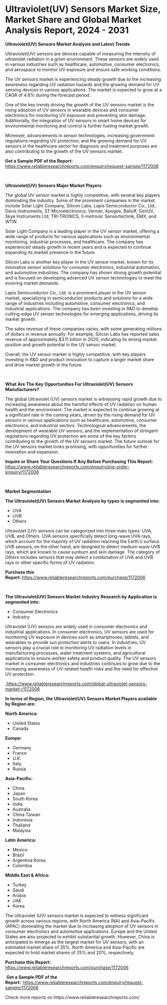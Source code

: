 <p><h1>Ultraviolet(UV) Sensors Market Size, Market Share and Global Market Analysis Report, 2024 - 2031</h1></p><p><strong>Ultraviolet(UV) Sensors Market Analysis and Latest Trends</strong></p>
<p><p>Ultraviolet(UV) sensors are devices capable of measuring the intensity of ultraviolet radiation in a given environment. These sensors are widely used in various industries such as healthcare, automotive, consumer electronics, and aerospace to monitor UV exposure and ensure safe working conditions.</p><p>The UV sensors market is experiencing steady growth due to the increasing awareness regarding UV radiation hazards and the growing demand for UV sensing devices in various applications. The market is expected to grow at a CAGR of 4.6% during the forecast period.</p><p>One of the key trends driving the growth of the UV sensors market is the rising adoption of UV sensors in wearable devices and consumer electronics for monitoring UV exposure and preventing skin damage. Additionally, the integration of UV sensors in smart home devices for environmental monitoring and control is further fueling market growth.</p><p>Moreover, advancements in sensor technologies, increasing government regulations regarding UV protection, and the growing demand for UV sensors in the healthcare sector for diagnosis and treatment purposes are also contributing to the growth of the UV sensors market.</p></p>
<p><strong>Get a Sample PDF of the Report:&nbsp;</strong> <a href="https://www.reliableresearchreports.com/enquiry/request-sample/1172006">https://www.reliableresearchreports.com/enquiry/request-sample/1172006</a></p>
<p>&nbsp;</p>
<p><strong>Ultraviolet(UV) Sensors Major Market Players</strong></p>
<p><p>The global UV sensor market is highly competitive, with several key players dominating the industry. Some of the prominent companies in the market include Solar Light Company, Silicon Labs, Lapis Semiconductor Co., Ltd., Davis Instruments, ST Microelectronics, Vernier, Apogee, Balluff, GenUV, Skye Instruments Ltd, TRI-TRONICS, Il-metronic Sensortechnik, EMX, and WTW.</p><p>Solar Light Company is a leading player in the UV sensor market, offering a wide range of products for various applications such as environmental monitoring, industrial processes, and healthcare. The company has experienced steady growth in recent years and is expected to continue expanding its market presence in the future.</p><p>Silicon Labs is another key player in the UV sensor market, known for its innovative sensor solutions for consumer electronics, industrial automation, and automotive industries. The company has shown strong growth potential and is focused on developing advanced UV sensor technologies to meet the evolving market demands.</p><p>Lapis Semiconductor Co., Ltd. is a prominent player in the UV sensor market, specializing in semiconductor products and solutions for a wide range of industries including automotive, consumer electronics, and industrial applications. The company has been investing in R&D to develop cutting-edge UV sensor technologies for emerging applications, driving its market growth.</p><p>The sales revenue of these companies varies, with some generating millions of dollars in revenue annually. For example, Silicon Labs has reported sales revenue of approximately $3.11 billion in 2020, indicating its strong market position and growth potential in the UV sensor market.</p><p>Overall, the UV sensor market is highly competitive, with key players investing in R&D and product innovation to capture a larger market share and drive market growth in the future.</p></p>
<p>&nbsp;</p>
<p><strong>What Are The Key Opportunities For Ultraviolet(UV) Sensors Manufacturers?</strong></p>
<p><p>The global Ultraviolet (UV) sensors market is witnessing rapid growth due to increasing awareness about the harmful effects of UV radiation on human health and the environment. The market is expected to continue growing at a significant rate in the coming years, driven by the rising demand for UV sensors in various applications such as healthcare, automotive, consumer electronics, and industrial sectors. Technological advancements, the development of wearable UV sensors, and the implementation of stringent regulations regarding UV protection are some of the key factors contributing to the growth of the UV sensors market. The future outlook for the UV sensors market looks promising, with opportunities for further innovation and expansion.</p></p>
<p><strong>Inquire or Share Your Questions If Any Before Purchasing This Report:</strong> <a href="https://www.reliableresearchreports.com/enquiry/pre-order-enquiry/1172006">https://www.reliableresearchreports.com/enquiry/pre-order-enquiry/1172006</a></p>
<p>&nbsp;</p>
<p><strong>Market Segmentation</strong></p>
<p><strong>The Ultraviolet(UV) Sensors Market Analysis by types is segmented into:</strong></p>
<p><ul><li>UVA</li><li>UVB</li><li>Others</li></ul></p>
<p><p>Ultraviolet (UV) sensors can be categorized into three main types: UVA, UVB, and Others. UVA sensors specifically detect long-wave UVA rays, which account for the majority of UV radiation reaching the Earth's surface. UVB sensors, on the other hand, are designed to detect medium-wave UVB rays, which are known to cause sunburn and skin damage. The category of Others includes sensors that may detect a combination of UVA and UVB rays or other specific forms of UV radiation.</p></p>
<p><strong>Purchase this Report:&nbsp;</strong><a href="https://www.reliableresearchreports.com/purchase/1172006">https://www.reliableresearchreports.com/purchase/1172006</a></p>
<p>&nbsp;</p>
<p><strong>The Ultraviolet(UV) Sensors Market Industry Research by Application is segmented into:</strong></p>
<p><ul><li>Consumer Electronics</li><li>Industry</li></ul></p>
<p><p>Ultraviolet (UV) sensors are widely used in consumer electronics and industrial applications. In consumer electronics, UV sensors are used for monitoring UV exposure in devices such as smartphones, tablets, and wearables to provide sun protection alerts to users. In industries, UV sensors play a crucial role in monitoring UV radiation levels in manufacturing processes, water treatment systems, and agricultural applications to ensure worker safety and product quality. The UV sensors market in consumer electronics and industries continues to grow due to the increasing awareness of UV-related health risks and the need for effective UV protection.</p></p>
<p><a href="https://www.reliableresearchreports.com/global-ultraviolet-sensors-market-r1172006">&nbsp;https://www.reliableresearchreports.com/global-ultraviolet-sensors-market-r1172006</a></p>
<p><strong>In terms of Region, the Ultraviolet(UV) Sensors Market Players available by Region are:</strong></p>
<p>
    <p> <strong> North America: </strong>
        <ul>
            <li>United States</li>
            <li>Canada</li>
        </ul>
        </p> 
    <p> <strong> Europe: </strong>
        <ul>
            <li>Germany</li>
            <li>France</li>
            <li>U.K.</li>
            <li>Italy</li>
            <li>Russia</li>
        </ul>
        </p> 
    <p> <strong> Asia-Pacific: </strong>
        <ul>
            <li>China</li>
            <li>Japan</li>
            <li>South Korea</li>
            <li>India</li>
            <li>Australia</li>
            <li>China Taiwan</li>
            <li>Indonesia</li>
            <li>Thailand</li>
            <li>Malaysia</li>
        </ul>
        </p> 
    <p> <strong> Latin America: </strong>
        <ul>
            <li>Mexico</li>
            <li>Brazil</li>
            <li>Argentina Korea</li>
            <li>Colombia</li>
        </ul>
        </p> 
    <p> <strong> Middle East & Africa: </strong>
        <ul>
            <li>Turkey</li>
            <li>Saudi</li>
            <li>Arabia</li>
            <li>UAE</li>
            <li>Korea</li>
        </ul>
    </p>
    </p>
<p><p>The Ultraviolet (UV) sensors market is expected to witness significant growth across various regions, with North America (NA) and Asia-Pacific (APAC) dominating the market due to increasing adoption of UV sensors in consumer electronics and automotive applications. Europe and the United States are also projected to exhibit substantial growth. However, China is anticipated to emerge as the largest market for UV sensors, with an estimated market share of 35%. North America and Asia-Pacific are expected to hold market shares of 25% and 20%, respectively.</p></p>
<p><strong>Purchase this Report: </strong><a href="https://www.reliableresearchreports.com/purchase/1172006">https://www.reliableresearchreports.com/purchase/1172006</a></p>
<p>&nbsp;<strong>Get a Sample PDF of the Report:&nbsp;&nbsp;</strong><a href="https://www.reliableresearchreports.com/enquiry/request-sample/1172006">https://www.reliableresearchreports.com/enquiry/request-sample/1172006</a></p>
<p><strong></strong></p>
<p>Check more reports on https://www.reliableresearchreports.com/</p>